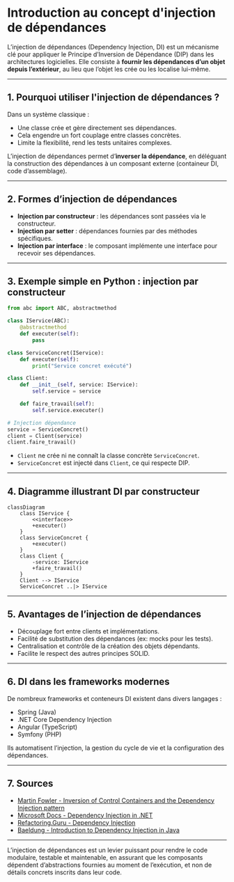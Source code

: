 # Introduction au concept d'injection de dépendances

L’injection de dépendances (Dependency Injection, DI) est un mécanisme clé pour appliquer le Principe d’Inversion de Dépendance (DIP) dans les architectures logicielles. Elle consiste à **fournir les dépendances d’un objet depuis l’extérieur**, au lieu que l’objet les crée ou les localise lui-même.

---

## 1. Pourquoi utiliser l'injection de dépendances ?

Dans un système classique :

- Une classe crée et gère directement ses dépendances.
- Cela engendre un fort couplage entre classes concrètes.
- Limite la flexibilité, rend les tests unitaires complexes.

L’injection de dépendances permet d’**inverser la dépendance**, en déléguant la construction des dépendances à un composant externe (containeur DI, code d’assemblage).

---

## 2. Formes d’injection de dépendances

- **Injection par constructeur** : les dépendances sont passées via le constructeur.
- **Injection par setter** : dépendances fournies par des méthodes spécifiques.
- **Injection par interface** : le composant implémente une interface pour recevoir ses dépendances.

---

## 3. Exemple simple en Python : injection par constructeur

```python
from abc import ABC, abstractmethod

class IService(ABC):
    @abstractmethod
    def executer(self):
        pass

class ServiceConcret(IService):
    def executer(self):
        print("Service concret exécuté")

class Client:
    def __init__(self, service: IService):
        self.service = service

    def faire_travail(self):
        self.service.executer()

# Injection dépendance
service = ServiceConcret()
client = Client(service)
client.faire_travail()
```

- `Client` ne crée ni ne connaît la classe concrète `ServiceConcret`.
- `ServiceConcret` est injecté dans `Client`, ce qui respecte DIP.

---

## 4. Diagramme illustrant DI par constructeur

```mermaid
classDiagram
    class IService {
        <<interface>>
        +executer()
    }
    class ServiceConcret {
        +executer()
    }
    class Client {
        -service: IService
        +faire_travail()
    }
    Client --> IService
    ServiceConcret ..|> IService
```

---

## 5. Avantages de l’injection de dépendances

- Découplage fort entre clients et implémentations.
- Facilité de substitution des dépendances (ex: mocks pour les tests).
- Centralisation et contrôle de la création des objets dépendants.
- Facilite le respect des autres principes SOLID.

---

## 6. DI dans les frameworks modernes

De nombreux frameworks et conteneurs DI existent dans divers langages :

- Spring (Java)
- .NET Core Dependency Injection
- Angular (TypeScript)
- Symfony (PHP)

Ils automatisent l’injection, la gestion du cycle de vie et la configuration des dépendances.

---

## 7. Sources

- [Martin Fowler - Inversion of Control Containers and the Dependency Injection pattern](https://martinfowler.com/articles/injection.html)  
- [Microsoft Docs - Dependency Injection in .NET](https://learn.microsoft.com/en-us/dotnet/core/extensions/dependency-injection)  
- [Refactoring.Guru - Dependency Injection](https://refactoring.guru/design-patterns/dependency-injection)  
- [Baeldung - Introduction to Dependency Injection in Java](https://www.baeldung.com/inversion-control-and-dependency-injection-in-spring)  

---

L’injection de dépendances est un levier puissant pour rendre le code modulaire, testable et maintenable, en assurant que les composants dépendent d’abstractions fournies au moment de l’exécution, et non de détails concrets inscrits dans leur code.